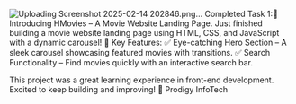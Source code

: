 ![Uploading Screenshot 2025-02-14 202846.png…]()
Completed Task 1:🚀 Introducing HMovies – A Movie Website Landing Page.
Just finished building a movie website landing page using HTML, CSS, and JavaScript with a dynamic carousel! 
🔹 Key Features:
✅ Eye-catching Hero Section – A sleek carousel showcasing featured movies with transitions.
✅ Search Functionality – Find movies quickly with an interactive search bar.

This project was a great learning experience in front-end development. Excited to keep building and improving! 🚀
Prodigy InfoTech
